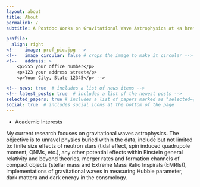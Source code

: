 ```yaml
---
layout: about
title: About
permalink: /
subtitle: A Postdoc Works on Gravitational Wave Astrophysics at <a href='#'>KIAA-PKU</a>. Email:zwlyu@pku.edu.cn 

profile:
  align: right
<!--   image: prof_pic.jpg -->
<!--   image_circular: false # crops the image to make it circular -->
<!--   address: >
    <p>555 your office number</p>
    <p>123 your address street</p>
    <p>Your City, State 12345</p> -->

<!-- news: true  # includes a list of news items -->
<!-- latest_posts: true  # includes a list of the newest posts -->
selected_papers: true # includes a list of papers marked as "selected={true}"
social: true  # includes social icons at the bottom of the page
---
```


- Academic Interests
  
My current research focuses on gravitational waves astrophysics. The objective is to unravel physics buried within the data, include but not limited to: finite size effects of neutron stars (tidal effect, spin induced quadrupole moment, QNMs, etc.), any other potential effects within Einstein general relativity and beyond theories, merger rates and formation channels of compact objects (stellar mass and Extreme Mass Ratio Inspirals (EMRIs)), implementations of gravitational waves in measuring Hubble parameter, dark mattera and dark energy in the consmology. 

<!-- 
Write your biography here. Tell the world about yourself. Link to your favorite [subreddit](http://reddit.com). You can put a picture in, too. The code is already in, just name your picture `prof_pic.jpg` and put it in the `img/` folder.

Put your address / P.O. box / other info right below your picture. You can also disable any of these elements by editing `profile` property of the YAML header of your `_pages/about.md`. Edit `_bibliography/papers.bib` and Jekyll will render your [publications page](/al-folio/publications/) automatically.

Link to your social media connections, too. This theme is set up to use [Font Awesome icons](http://fortawesome.github.io/Font-Awesome/) and [Academicons](https://jpswalsh.github.io/academicons/), like the ones below. Add your Facebook, Twitter, LinkedIn, Google Scholar, or just disable all of them.
 -->
